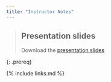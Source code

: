 ```yaml
---
title: "Instructor Notes"
---
```

> ## Presentation slides
> Download the [presentation slides](../module-organising-data-dm-practice.pdf)
>
{: .prereq}

{% include links.md %}
